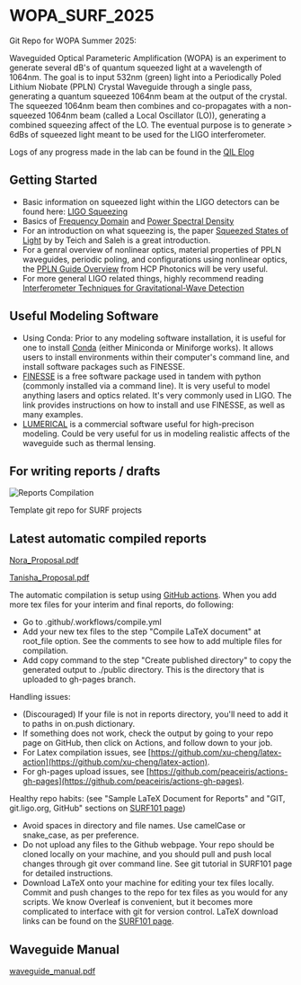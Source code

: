 # WOPA_SURF_2025
Git Repo for WOPA Summer 2025:

Waveguided Optical Parameteric Amplification (WOPA) is an experiment to generate several dB's of quantum squeezed light at a wavelength of 1064nm. The goal is to input 532nm (green) light into a Periodically Poled Lithium Niobate (PPLN) Crystal Waveguide through a single pass, generating a quantum squeezed 1064nm beam at the output of the crystal. The squeezed 1064nm beam then combines and co-propagates with a non-squeezed 1064nm beam (called a Local Oscillator (LO)), generating a combined squeezing affect of the LO. The eventual purpose is to generate > 6dBs of squeezed light meant to be used for the LIGO interferometer.

Logs of any progress made in the lab can be found in the [QIL Elog](https://nodus.ligo.caltech.edu:8081/QIL/)

## Getting Started
- Basic information on squeezed light within the LIGO detectors can be found here: [LIGO Squeezing](https://www.ligo.caltech.edu/news/ligo20231023)
- Basics of [Frequency Domain](https://en.wikipedia.org/wiki/Frequency_domain) and [Power Spectral Density](https://en.wikipedia.org/wiki/Spectral_density)
- For an introduction on what squeezing is, the paper [Squeezed States of Light](https://github.com/user-attachments/files/19538666/Basic_Squeezing.pdf) by by Teich and Saleh is a great introduction.
- For a genral overview of nonlinear optics, material properties of PPLN waveguides, periodic poling, and configurations using nonlinear optics, the [PPLN Guide Overview](https://www.hcphotonics.com/ppln-guide-overview) from HCP Photonics will be very useful.
- For more general LIGO related things, highly recommend reading [Interferometer Techniques for Gravitational-Wave Detection](https://github.com/user-attachments/files/19712074/Finesse_Physics.pdf)


## Useful Modeling Software
- Using Conda: Prior to any modeling software installation, it is useful for one to install [Conda](https://docs.conda.io/projects/conda/en/latest/user-guide/install/index.html) (either Miniconda or Miniforge works). It allows users to install environments within their computer's command line, and install software packages such as FINESSE. 
- [FINESSE](https://finesse.ifosim.org/docs/latest/getting_started/index.html) is a free software package used in tandem with python (commonly installed via a command line). It is very useful to model anything lasers and optics related. It's very commonly used in LIGO. The link provides instructions on how to install and use FINESSE, as well as many examples.
- [LUMERICAL](https://www.lumerical.com/) is a commercial software useful for high-precison modeling. Could be very useful for us in modeling realistic affects of the waveguide such as thermal lensing.

## For writing reports / drafts
![Reports Compilation](https://github.com/CaltechExperimentalGravity/WOPA_SURF_2025/actions/workflows/compile.yml/badge.svg)

Template git repo for SURF projects

## Latest automatic compiled reports
[Nora_Proposal.pdf](https://github.com/CaltechExperimentalGravity/WOPA_SURF_2025/blob/gh-pages/Nora_SURF_Proposal.pdf)

[Tanisha_Proposal.pdf](https://github.com/CaltechExperimentalGravity/WOPA_SURF_2025/blob/gh-pages/Tanisha_SURF_Proposal.pdf)

The automatic compilation is setup using [GitHub actions](https://docs.github.com/en/actions). When you add more tex files for your interim and final reports, do following:
* Go to .github/.workflows/compile.yml
* Add your new tex files to the step "Compile LaTeX document" at root_file option. See the comments to see how to add multiple files for compilation.
* Add copy command to the step "Create published directory" to copy the generated output to ./public directory. This is the directory that is uploaded to gh-pages branch.

Handling issues:
* (Discouraged) If your file is not in reports directory, you'll need to add it to paths in on.push dictionary.
* If something does not work, check the output by going to your repo page on GitHub, then click on Actions, and follow down to your job.
* For Latex compilation issues, see [https://github.com/xu-cheng/latex-action](https://github.com/xu-cheng/latex-action).
* For gh-pages upload issues, see [https://github.com/peaceiris/actions-gh-pages](https://github.com/peaceiris/actions-gh-pages).

Healthy repo habits: (see "Sample LaTeX Document for Reports" and "GIT, git.ligo.org, GitHub" sections on [SURF101 page](https://nodus.ligo.caltech.edu:30889/wiki/doku.php?id=gw_detection_101_for_surf))
* Avoid spaces in directory and file names. Use camelCase or snake_case, as per preference.
* Do not upload any files to the Github webpage. Your repo should be cloned locally on your machine, and you should pull and push local changes through git over command line. See git tutorial in SURF101 page for detailed instructions.
* Download LaTeX onto your machine for editing your tex files locally. Commit and push changes to the repo for tex files as you would for any scripts. We know Overleaf is convenient, but it becomes more complicated to interface with git for version control. LaTeX download links can be found on the [SURF101 page](https://nodus.ligo.caltech.edu:30889/wiki/doku.php?id=gw_detection_101_for_surf).

## Waveguide Manual
[waveguide_manual.pdf](https://github.com/user-attachments/files/19907136/waveguide_manual.pdf)
